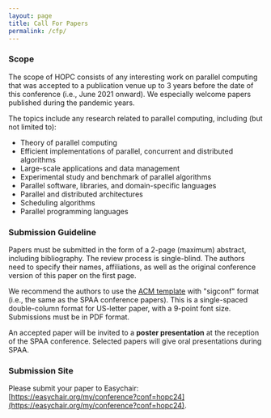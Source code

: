 ```yaml
---
layout: page
title: Call For Papers
permalink: /cfp/
---
```


### **Scope**

The scope of HOPC consists of any interesting work on parallel computing that was accepted to a publication venue up to 3 years before the date of this conference (i.e., June 2021 onward). We especially welcome papers published during the pandemic years. 

The topics include any research related to parallel computing, including (but not limited to):
- Theory of parallel computing
- Efficient implementations of parallel, concurrent and distributed algorithms
- Large-scale applications and data management
- Experimental study and benchmark of parallel algorithms
- Parallel software, libraries, and domain-specific languages
- Parallel and distributed architectures
- Scheduling algorithms
- Parallel programming languages


### **Submission Guideline**

Papers must be submitted in the form of a 2-page (maximum) abstract, including bibliography. The review process is single-blind. The authors need to specify their names, affiliations, as well as the original conference version of this paper on the first page. 

We recommend the authors to use the [ACM template](https://www.acm.org/publications/proceedings-template) with "sigconf" format (i.e., the same as the SPAA conference papers). This is a single-spaced double-column format for US-letter paper, with a 9-point font size. Submissions must be in PDF format.

An accepted paper will be invited to a **poster presentation** at the reception of the SPAA conference. Selected papers will give oral presentations during SPAA. 

### **Submission Site**

Please submit your paper to Easychair: [https://easychair.org/my/conference?conf=hopc24](https://easychair.org/my/conference?conf=hopc24). 




<!--The extended abstracts will be included in ACM proceedings (Yihan: I commented this out since we haven't contacted ACM yet)
-->